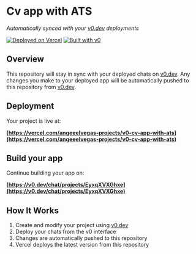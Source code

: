 # Cv app with ATS

*Automatically synced with your [v0.dev](https://v0.dev) deployments*

[![Deployed on Vercel](https://img.shields.io/badge/Deployed%20on-Vercel-black?style=for-the-badge&logo=vercel)](https://vercel.com/angeeelvegas-projects/v0-cv-app-with-ats)
[![Built with v0](https://img.shields.io/badge/Built%20with-v0.dev-black?style=for-the-badge)](https://v0.dev/chat/projects/EyxqXVXGhxe)

## Overview

This repository will stay in sync with your deployed chats on [v0.dev](https://v0.dev).
Any changes you make to your deployed app will be automatically pushed to this repository from [v0.dev](https://v0.dev).

## Deployment

Your project is live at:

**[https://vercel.com/angeeelvegas-projects/v0-cv-app-with-ats](https://vercel.com/angeeelvegas-projects/v0-cv-app-with-ats)**

## Build your app

Continue building your app on:

**[https://v0.dev/chat/projects/EyxqXVXGhxe](https://v0.dev/chat/projects/EyxqXVXGhxe)**

## How It Works

1. Create and modify your project using [v0.dev](https://v0.dev)
2. Deploy your chats from the v0 interface
3. Changes are automatically pushed to this repository
4. Vercel deploys the latest version from this repository